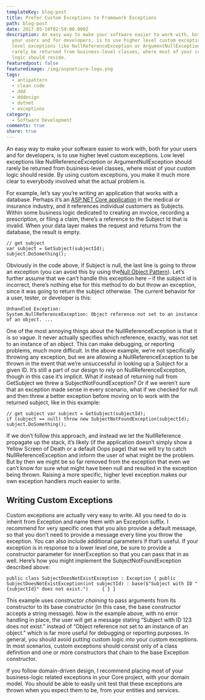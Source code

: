 ```yaml
---
templateKey: blog-post
title: Prefer Custom Exceptions to Framework Exceptions
path: blog-post
date: 2017-05-10T02:59:00.000Z
description: An easy way to make your software easier to work with, both for
  your users and for developers, is to use higher level custom exceptions. Low
  level exceptions like NullReferenceException or ArgumentNullException should
  rarely be returned from business-level classes, where most of your custom
  logic should reside.
featuredpost: false
featuredimage: /img/aspnetcore-logo.png
tags:
  - antipattern
  - clean code
  - ddd
  - dddesign
  - dotnet
  - exceptions
category:
  - Software Development
comments: true
share: true
---
```

An easy way to make your software easier to work with, both for your users and for developers, is to use higher level custom exceptions. Low level exceptions like NullReferenceException or ArgumentNullException should rarely be returned from business-level classes, where most of your custom logic should reside. By using custom exceptions, you make it much more clear to everybody involved what the actual problem is.

For example, let’s say you’re writing an application that works with a database. Perhaps it’s an [ASP.NET Core application](http://aspnetcorequickstart.com/) in the medical or insurance industry, and it references individual customers as Subjects. Within some business logic dedicated to creating an invoice, recording a prescription, or filing a claim, there’s a reference to the Subject Id that is invalid. When your data layer makes the request and returns from the database, the result is empty.

`// get subject`\
`var subject = GetSubject(subjectId);`\
`subject.DoSomething();`

Obviously in the code above, if Subject is null, the last line is going to throw an exception (you can avoid this by using the[Null Object Pattern](http://deviq.com/null-object-pattern/)). Let’s further assume that we can’t handle this exception here – if the subject id is incorrect, there’s nothing else for this method to do but throw an exception, since it was going to return the subject otherwise. The current behavior for a user, tester, or developer is this:

`Unhandled Exception:`\
`System.NullReferenceException: Object reference not set to an instance of an object.
...`

One of the most annoying things about the NullReferenceException is that it is so vague. It never actually specifies which reference, exactly, was not set to an instance of an object. This can make debugging, or reporting problems, much more difficult. In the above example, we’re not specifically throwing any exception, but we are allowing a NullReferenceException to be thrown in the event that we’re unsuccessful in looking up a Subject for a given ID. It’s still a part of our design to rely on NullReferenceException, though in this case it’s implicit. What if instead of returning null from GetSubject we threw a SubjectNotFoundException? Or if we weren’t sure that an exception made sense in every scenario, what if we checked for null and then threw a better exception before moving on to work with the returned subject, like in this example:

`// get subject var subject = GetSubject(subjectId);`\
`if (subject == null) throw new SubjectNotFoundException(subjectId);`\
`subject.DoSomething();`

If we don’t follow this approach, and instead we let the NullReference propagate up the stack, it’s likely (if the application doesn’t simply show a Yellow Screen of Death or a default Oops page) that we will try to catch NullReferenceException and inform the user of what might be the problem. But by then we might be so far removed from the exception that even we can’t know for sure what might have been null and resulted in the exception being thrown. Raising a more specific, higher level exception makes our own exception handlers much easier to write.

## Writing Custom Exceptions

Custom exceptions are actually very easy to write. All you need to do is inherit from Exception and name them with an Exception suffix. I recommend for very specific ones that you also provide a default message, so that you don’t need to provide a message every time you throw the exception. You can also include additional parameters if that’s useful. If your exception is in response to a lower level one, be sure to provide a constructor parameter for innerException so that you can pass that in as well. Here’s how you might implement the SubjectNotFoundException described above:

`public class SubjectDoesNotExistException : Exception {
    public SubjectDoesNotExistException(int subjectId)
        : base($"Subject with ID "{subjectId}" does not exist.")     { }
}`

This example uses *constructor chaining* to pass arguments from its constructor to its base constructor (in this case, the base constructor accepts a string message). Now in the example above, with no error handling in place, the user will get a message stating “Subject with ID 123 does not exist.” instead of “Object reference not set to an instance of an object.” which is far more useful for debugging or reporting purposes. In general, you should avoid putting custom logic into your custom exceptions. In most scenarios, custom exceptions should consist only of a class definition and one or more constructors that chain to the base Exception constructor.

If you follow domain-driven design, I recommend placing most of your business-logic related exceptions in your Core project, with your domain model. You should be able to easily unit test that these exceptions are thrown when you expect them to be, from your entities and services.
